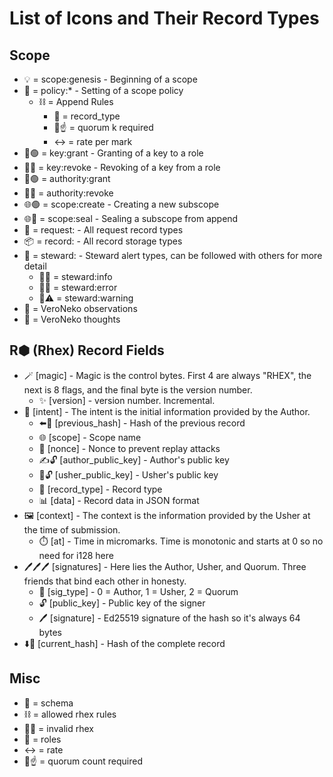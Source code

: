 # List of Icons and Their Record Types

## Scope

-   💡 = scope:genesis - Beginning of a scope
-   📜 = policy:\* - Setting of a scope policy
    -   ⛓️ = Append Rules
        -   📄 = record_type
        -   🤝☝️ = quorum k required
        -   ↔️ = rate per mark
-   🔑🟢 = key:grant - Granting of a key to a role
-   🔑🔴 = key:revoke - Revoking of a key from a role
-   👑🟢 = authority:grant
-   👑🔴 = authority:revoke
-   🌐🟢 = scope:create - Creating a new subscope
-   🌐🔴 = scope:seal - Sealing a subscope from append
-   📩 = request: - All request record types
-   📦 = record: - All record storage types
-   💩 = steward: - Steward alert types, can be followed with others for more detail
    -   💩🔷 = steward:info
    -   💩❌ = steward:error
    -   💩⚠️ = steward:warning
-   🧠 = VeroNeko observations
-   🧐 = VeroNeko thoughts

## R⬢ (Rhex) Record Fields

-   🪄 [magic] - Magic is the control bytes. First 4 are always "RHEX", the next is 8 flags, and the final byte is the version number.
    -   ✨ [version] - version number. Incremental.
-   🎯 [intent] - The intent is the initial information provided by the Author.
    -   ⬅️🧬 [previous_hash] - Hash of the previous record
    -   🌐 [scope] - Scope name
    -   🎲 [nonce] - Nonce to prevent replay attacks
    -   ✍️🔓 [author_public_key] - Author's public key
    -   📣🔓 [usher_public_key] - Usher's public key
    -   📄 [record_type] - Record type
    -   📊 [data] - Record data in JSON format
-   🖼️ [context] - The context is the information provided by the Usher at the time of submission.
    -   ⏱️ [at] - Time in micromarks. Time is monotonic and starts at 0 so no need for i128 here
-   🖊️🖊️🖊️ [signatures] - Here lies the Author, Usher, and Quorum. Three friends that bind each other in honesty.
    -   🤘 [sig_type] - 0 = Author, 1 = Usher, 2 = Quorum
    -   🔓 [public_key] - Public key of the signer
    -   🖊️ [signature] - Ed25519 signature of the hash so it's always 64 bytes
-   ⬇️🧬 [current_hash] - Hash of the complete record

## Misc

-   📐 = schema
-   ⛓️ = allowed rhex rules
-   ⛓️‍💥 = invalid rhex
-   🥐 = roles
-   ↔️ = rate
-   🤝☝️ = quorum count required
